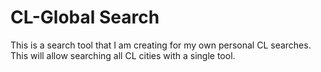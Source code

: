 # CL-Global Search

This is a search tool that I am creating for my own personal CL searches. This will allow searching all CL cities with a single tool.

